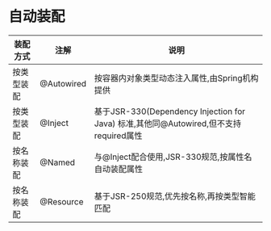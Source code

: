 # 自动装配

|装配方式|注解|说明|
|-|-|-|
|按类型装配|@Autowired|按容器内对象类型动态注入属性,由Spring机构提供|
|按类型装配|@Inject|基于JSR-330(Dependency Injection for Java) 标准,其他同@Autowired,但不支持required属性|
|按名称装配|@Named|与@Inject配合使用,JSR-330规范,按属性名自动装配属性|
|按名称装配|@Resource|基于JSR-250规范,优先按名称,再按类型智能匹配|
